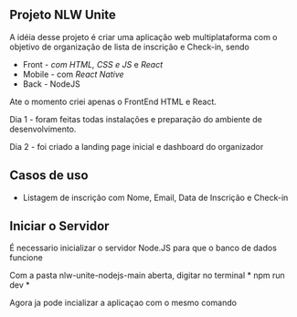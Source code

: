 ## Projeto NLW Unite

A idéia desse projeto é criar uma aplicação web multiplataforma com o objetivo
de organização de lista de inscrição e Check-in, sendo
 - Front - *com HTML, CSS e JS* e *React*
 - Mobile - com *React Native*
 - Back - NodeJS

 Ate o momento criei apenas o FrontEnd HTML e React.

 Dia 1 - foram feitas todas instalações e preparação do ambiente de desenvolvimento.

 Dia 2 - foi criado a landing page inicial e dashboard do organizador



  ## Casos de uso

  - Listagem de inscrição com Nome, Email, Data de Inscrição e Check-in

## Iniciar o Servidor 

É necessario inicializar o servidor Node.JS para que o banco de dados funcione

Com a pasta nlw-unite-nodejs-main aberta, digitar no terminal * npm run dev *

Agora ja pode incializar a aplicaçao com o mesmo comando 
